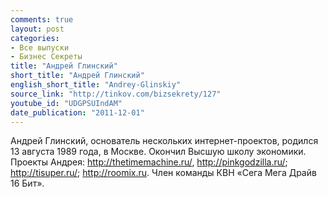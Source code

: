```yaml
---
comments: true
layout: post
categories:
- Все выпуски
- Бизнес Секреты
title: "Андрей Глинский"
short_title: "Андрей Глинский"
english_short_title: "Andrey-Glinskiy"
source_link: "http://tinkov.com/bizsekrety/127"
youtube_id: "UDGPSUIndAM"
date_publication: "2011-12-01"
---
```

Андрей Глинский, основатель нескольких интернет-проектов, родился 13 августа 1989 года, в Москве. Окончил Высшую школу экономики. Проекты Андрея: http://thetimemachine.ru/, http://pinkgodzilla.ru/; http://tisuper.ru/; http://roomix.ru. Член команды КВН «Сега Мега Драйв 16 Бит».
